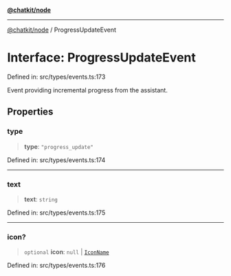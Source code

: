 [**@chatkit/node**](../README.md)

***

[@chatkit/node](../README.md) / ProgressUpdateEvent

# Interface: ProgressUpdateEvent

Defined in: src/types/events.ts:173

Event providing incremental progress from the assistant.

## Properties

### type

> **type**: `"progress_update"`

Defined in: src/types/events.ts:174

***

### text

> **text**: `string`

Defined in: src/types/events.ts:175

***

### icon?

> `optional` **icon**: `null` \| [`IconName`](../type-aliases/IconName.md)

Defined in: src/types/events.ts:176
